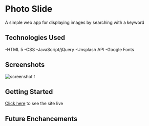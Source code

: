 # Photo Slide

A simple web app for displaying images by searching with a keyword

## Technologies Used

-HTML 5
-CSS
-JavaScript/jQuery
-Unsplash API
-Google Fonts

## Screenshots

![screenshot 1](https://imgur.com/5KALgow)

## Getting Started

[Click here](https://photo-slide.netlify.app/) to see the site live

## Future Enchancements
